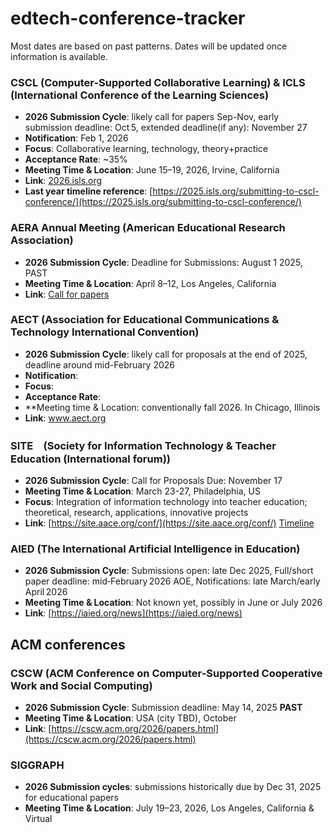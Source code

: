 # edtech-conference-tracker
Most dates are based on past patterns. Dates will be updated once information is available.
### CSCL (Computer-Supported Collaborative Learning) & ICLS (International Conference of the Learning Sciences)
- **2026 Submission Cycle**: likely call for papers Sep-Nov, early submission deadline: Oct 5, extended deadline(if any): November 27
- **Notification**: Feb 1, 2026
- **Focus**: Collaborative learning, technology, theory+practice
- **Acceptance Rate**: ~35%
- **Meeting Time & Location**: June 15–19, 2026, Irvine, California
- **Link**: [2026.isls.org](https://2026.isls.org)
- **Last year timeline reference**: [https://2025.isls.org/submitting-to-cscl-conference/](https://2025.isls.org/submitting-to-cscl-conference/)

### AERA Annual Meeting (American Educational Research Association)
- **2026 Submission Cycle**: Deadline for Submissions: August 1 2025, PAST
- **Meeting Time & Location**: April 8–12, Los Angeles, California
- **Link**: [Call for papers](https://www.aera.net/Events-Meetings/Annual-Meeting/2026-Annual-Meeting-Call-for-Paper-and-Session-Submissions/mid/55159/dnnprintmode/true?ContainerSrc=%5BG%5DContainers%2F_default%2FNo+Container&SkinSrc=%5BG%5DSkins%2F_default%2FNo+Skin&utm_source=chatgpt.com)

### AECT (Association for Educational Communications & Technology International Convention)
- **2026 Submission Cycle**: likely call for proposals at the end of 2025, deadline around mid-February 2026
- **Notification**: 
- **Focus**: 
- **Acceptance Rate**: 
- **Meeting time & Location: conventionally fall 2026. In Chicago, Illinois
- **Link**: www.aect.org

### SITE　(Society for Information Technology & Teacher Education (International forum))
- **2026 Submission Cycle**: Call for Proposals Due: November 17
- **Meeting Time & Location**: March 23-27, Philadelphia, US
- **Focus**: Integration of information technology into teacher education; theoretical, research, applications, innovative projects
- **Link**: [https://site.aace.org/conf/](https://site.aace.org/conf/) [Timeline](https://site.aace.org/about/site-2026-philadelphia-march-23-27/rates-deadlines-visas/#deadlines)


### AIED (The International Artificial Intelligence in Education)
- **2026 Submission Cycle**: Submissions open: late Dec 2025, Full/short paper deadline: mid‑February 2026 AOE, Notifications: late March/early April 2026
- **Meeting Time & Location**: Not known yet, possibly in June or July 2026
- **Link**: [https://iaied.org/news](https://iaied.org/news)

## ACM conferences
### CSCW (ACM Conference on Computer-Supported Cooperative Work and Social Computing)
- **2026 Submission Cycle**: Submission deadline: May 14, 2025 **PAST**
- **Meeting Time & Location**: USA (city TBD), October
- **Link**: [https://cscw.acm.org/2026/papers.html](https://cscw.acm.org/2026/papers.html)

### SIGGRAPH
- **2026 Submission cycles**: submissions historically due by Dec 31, 2025 for educational papers
- **Meeting Time & Location**: July 19–23, 2026, Los Angeles, California & Virtual
